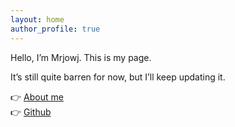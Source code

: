 ```yaml
---
layout: home
author_profile: true
---
```


Hello, I’m Mrjowj. This is my page.

It’s still quite barren for now, but I’ll keep updating it.

👉 [About me](./_pages/about.md)  
👉 [Github](https://github.com/Mrjowj)  
